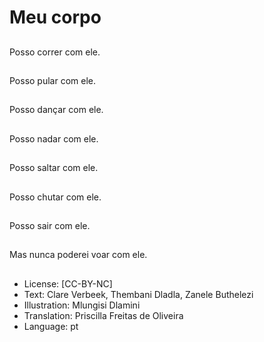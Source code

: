 # Meu corpo

##
Posso correr com ele.

##
Posso pular com ele.

##
Posso dançar com ele.

##
Posso nadar com ele.

##
Posso saltar com ele.

##
Posso chutar com ele.

##
Posso sair com ele.

##
Mas nunca poderei voar com ele.

##
* License: [CC-BY-NC]
* Text: Clare Verbeek, Thembani Dladla, Zanele Buthelezi
* Illustration: Mlungisi Dlamini
* Translation: Priscilla Freitas de Oliveira
* Language: pt

